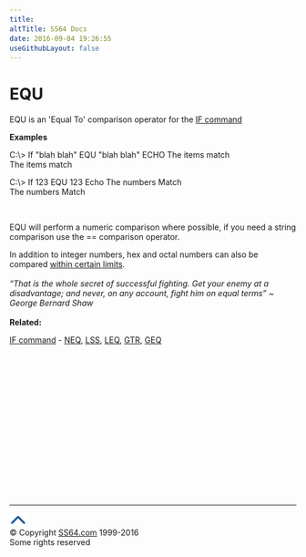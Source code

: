 ```yaml
---
title:
altTitle: SS64 Docs
date: 2016-09-04 19:26:55
useGithubLayout: false
---
```

<!-- #BeginLibraryItem "/Library/head_nt.lbi" --><!-- #EndLibraryItem --><h1>EQU</h1>
<p>EQU is an 'Equal To' comparison operator for the <a href="if.html">IF command</a> <br>
</p>
<p><b>Examples</b></p>
<p class="code">C:\&gt; If "blah blah" EQU "blah blah" ECHO The items match<br>
The items match</p>
<p class="code">C:\&gt; If 123 EQU 123 Echo The numbers Match<br>
The numbers Match</p>
<p class="code">&nbsp;</p>
<p>EQU  will perform a numeric comparison where possible, if you need a string comparison use the <span class="code">==</span> comparison operator.</p>
<p>In addition to integer numbers, hex and octal numbers can also be compared <a href="syntax-wildcards.html#numeric">within certain limits</a>.<br>
<br>
<i class="quote">“That is the whole secret of successful fighting. Get your enemy at a disadvantage; and never, on any account, fight him on equal terms” ~ George Bernard Shaw </i><br>
<b><br>
Related:</b></p>
<p><a href="if.html">IF command</a> - <a href="neq.html">NEQ</a>, <a href="lss.html">LSS</a>, <a href="leq.html">LEQ</a>, <a href="gtr.html">GTR</a>, <a href="geq.html">GEQ</a></p><!-- #BeginLibraryItem "/Library/foot_nt.lbi" --><p><script async="" src="//pagead2.googlesyndication.com/pagead/js/adsbygoogle.js"></script>
<!-- windows300 -->
<ins class="adsbygoogle" style="display:inline-block;width:300px;height:250px" data-ad-client="ca-pub-6140977852749469" data-ad-slot="7649547908"></ins>
<script>
(adsbygoogle = window.adsbygoogle || []).push({});
</script></p>
<hr>
<div id="bl" class="footer"><a href="#"><img src="../images/top.png" width="30" height="22" alt="Back to the Top"></a></div>
<div id="br" class="footer, tagline">© Copyright <a href="http://ss64.com/">SS64.com</a> 1999-2016<br>
Some rights reserved</div><!-- #EndLibraryItem -->

